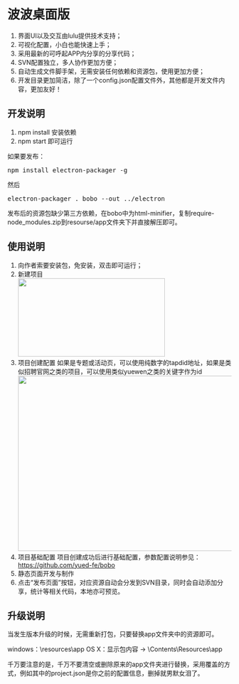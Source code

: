 # 波波桌面版

1. 界面UI以及交互由lulu提供技术支持；
2. 可视化配置，小白也能快速上手；
3. 采用最新的可呼起APP内分享的分享代码；
4. SVN配置独立，多人协作更加方便；
5. 自动生成文件脚手架，无需安装任何依赖和资源包，使用更加方便；
6. 开发目录更加简洁，除了一个config.json配置文件外，其他都是开发文件内容，更加友好！

## 开发说明

1. npm install 安装依赖
2. npm start 即可运行

如果要发布：
<pre>npm install electron-packager -g</pre>
然后
<pre>electron-packager . bobo --out ../electron</pre>
发布后的资源包缺少第三方依赖，在bobo中为html-minifier，复制require-node_modules.zip到resourse/app文件夹下并直接解压即可。



## 使用说明

1. 向作者索要安装包，免安装，双击即可运行；
2. 新建项目<br><img src="https://qidian.qpic.cn/qidian_common/349573/a78f7558e233bd11543a93244fa1ac14/0" width="330" height="176">
3. 项目创建配置
   如果是专题或活动页，可以使用纯数字的tapdid地址，如果是类似招聘官网之类的项目，可以使用类似yuewen之类的关键字作为id<br><img src="https://qidian.qpic.cn/qidian_common/349573/19346266bd9ec2a565478412198c0aca/0" width="557" height="394">
4. 项目基础配置
   项目创建成功后进行基础配置，参数配置说明参见：https://github.com/yued-fe/bobo
5. 静态页面开发与制作
6. 点击“发布页面”按钮，对应资源自动会分发到SVN目录，同时会自动添加分享，统计等相关代码，本地亦可预览。

## 升级说明

当发生版本升级的时候，无需重新打包，只要替换app文件夹中的资源即可。

windows：\resources\app
OS X：显示包内容 → \Contents\Resources\app

千万要注意的是，千万不要清空或删除原来的app文件夹进行替换，采用覆盖的方式，例如其中的project.json是你之前的配置信息，删掉就男默女泪了。
